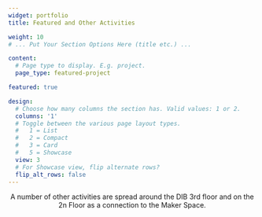 ```yaml
---
widget: portfolio
title: Featured and Other Activities

weight: 10
# ... Put Your Section Options Here (title etc.) ...

content:
  # Page type to display. E.g. project.
  page_type: featured-project

featured: true

design:
  # Choose how many columns the section has. Valid values: 1 or 2.
  columns: '1'
  # Toggle between the various page layout types.
  #   1 = List
  #   2 = Compact  
  #   3 = Card
  #   5 = Showcase
  view: 3
  # For Showcase view, flip alternate rows?
  flip_alt_rows: false
---
```

<center>A number of other activities are spread around the DIB 3rd floor and on the 2n Floor as a connection to the Maker Space.</center>




